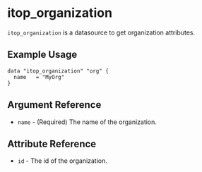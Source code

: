 # itop_organization

`itop_organization` is a datasource to get organization attributes.

## Example Usage

```hcl
data "itop_organization" "org" {
  name   = "MyOrg"
}
```

## Argument Reference

* `name` - (Required) The name of the organization.

## Attribute Reference

* `id` - The id of the organization.